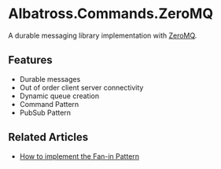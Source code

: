 # Albatross.Commands.ZeroMQ
A durable messaging library implementation with [ZeroMQ](https://zeromq.org/).

## Features
* Durable messages
* Out of order client server connectivity
* Dynamic queue creation
* Command Pattern
* PubSub Pattern

## Related Articles
* [How to implement the Fan-in Pattern](../docs/fan-in.md)